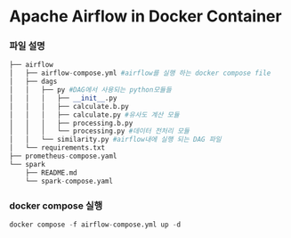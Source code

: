 # Apache Airflow in Docker Container

### 파일 설명
```python
├── airflow
│   ├── airflow-compose.yml #airflow를 실행 하는 docker compose file
│   ├── dags
│   │   ├── py #DAG에서 사용되는 python모듈들
│   │   │   ├── __init__.py
│   │   │   ├── calculate.b.py
│   │   │   ├── calculate.py #유사도 계산 모듈
│   │   │   ├── processing.b.py
│   │   │   └── processing.py #데이터 전처리 모듈
│   │   └── similarity.py #airflow내에 실행 되는 DAG 파일
│   └── requirements.txt
├── prometheus-compose.yaml
└── spark
    ├── README.md
    └── spark-compose.yaml
```

### docker compose 실행
```python
docker compose -f airflow-compose.yml up -d
```
